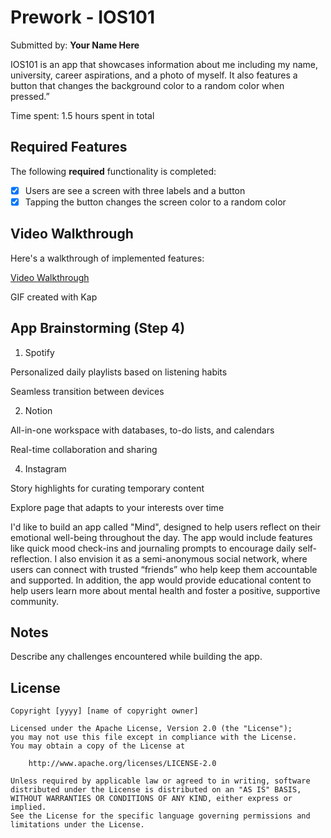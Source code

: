 # Prework - IOS101

Submitted by: **Your Name Here**

IOS101 is an app that showcases information about me including my name, university, career aspirations, and a photo of myself. It also features a button that changes the background color to a random color when pressed.”

Time spent: 1.5 hours spent in total

## Required Features

The following **required** functionality is completed:

- [x] Users are see a screen with three labels and a button
- [x] Tapping the button changes the screen color to a random color
 
## Video Walkthrough

Here's a walkthrough of implemented features:

[Video Walkthrough](https://imgur.com/a/UoRmghd)

<!-- Replace this with whatever GIF tool you used! -->
GIF created with Kap  

## App Brainstorming (Step 4)

1. Spotify

Personalized daily playlists based on listening habits

Seamless transition between devices

2. Notion

All-in-one workspace with databases, to-do lists, and calendars

Real-time collaboration and sharing

4. Instagram

Story highlights for curating temporary content

Explore page that adapts to your interests over time

I'd like to build an app called "Mind", designed to help users reflect on their emotional well-being throughout the day. The app would include features like quick mood check-ins and journaling prompts to encourage daily self-reflection. I also envision it as a semi-anonymous social network, where users can connect with trusted “friends” who help keep them accountable and supported. In addition, the app would provide educational content to help users learn more about mental health and foster a positive, supportive community.

## Notes

Describe any challenges encountered while building the app.

## License

    Copyright [yyyy] [name of copyright owner]

    Licensed under the Apache License, Version 2.0 (the "License");
    you may not use this file except in compliance with the License.
    You may obtain a copy of the License at

        http://www.apache.org/licenses/LICENSE-2.0

    Unless required by applicable law or agreed to in writing, software
    distributed under the License is distributed on an "AS IS" BASIS,
    WITHOUT WARRANTIES OR CONDITIONS OF ANY KIND, either express or implied.
    See the License for the specific language governing permissions and
    limitations under the License.
